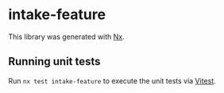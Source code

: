 # intake-feature

This library was generated with [Nx](https://nx.dev).

## Running unit tests

Run `nx test intake-feature` to execute the unit tests via [Vitest](https://vitest.dev/).
